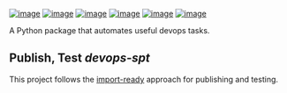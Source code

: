 [![image](https://img.shields.io/github/license/dksmiffs/devops-spt.svg)](https://github.com/dksmiffs/devops-spt)
[![image](https://img.shields.io/github/release/dksmiffs/devops-spt.svg)](https://github.com/dksmiffs/devops-spt/releases)
[![image](https://img.shields.io/pypi/v/devops-spt.svg)](https://pypi.org/project/devops-spt)
[![image](https://img.shields.io/travis/dksmiffs/devops-spt.svg)](https://travis-ci.org/dksmiffs/devops-spt)
[![image](https://img.shields.io/codecov/c/github/dksmiffs/devops-spt.svg)](https://codecov.io/gh/dksmiffs/devops-spt)
[![image](https://img.shields.io/codacy/grade/bfac5bbcdddd4e88b4e33381996bb2dc.svg)](https://app.codacy.com/project/dksmiffs/devops-spt/dashboard)

A Python package that automates useful devops tasks.

## Publish, Test _devops-spt_
This project follows the [import-ready][1] approach for publishing and testing.

[1]: https://gitlab.com/dave.k.smith/import-ready
